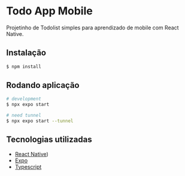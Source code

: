 # Todo App Mobile

Projetinho de Todolist simples para aprendizado de mobile com React Native.

## Instalação

```bash
$ npm install
```

## Rodando aplicação

```bash
# development
$ npx expo start

# need tunnel
$ npx expo start --tunnel
```

## Tecnologias utilizadas
- [React Native](https://reactnative.dev/))
- [Expo](https://expo.dev/)
- [Typescript](https://www.typescriptlang.org/)
